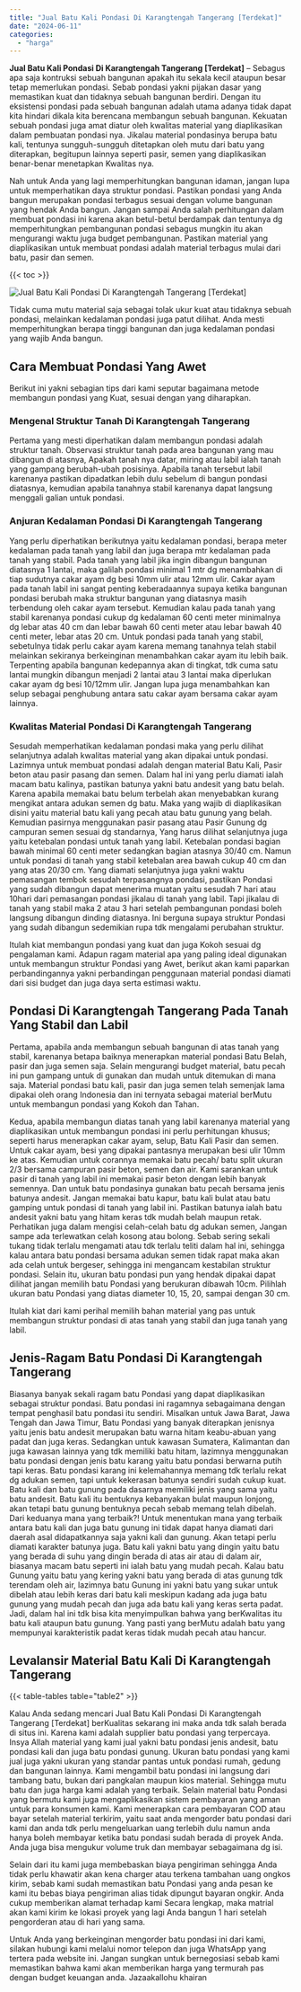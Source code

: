 ```yaml
---
title: "Jual Batu Kali Pondasi Di Karangtengah Tangerang [Terdekat]"
date: "2024-06-11"
categories: 
  - "harga"
---
```


**Jual Batu Kali Pondasi Di Karangtengah Tangerang \[Terdekat\]** – Sebagus apa saja kontruksi sebuah bangunan apakah itu sekala kecil ataupun besar tetap memerlukan pondasi. Sebab pondasi yakni pijakan dasar yang memastikan kuat dan tidaknya sebuah bangunan berdiri. Dengan itu eksistensi pondasi pada sebuah bangunan adalah utama adanya tidak dapat kita hindari dikala kita berencana membangun sebuah bangunan. Kekuatan sebuah pondasi juga amat diatur oleh kwalitas material yang diaplikasikan dalam pembuatan pondasi nya. Jikalau material pondasinya berupa batu kali, tentunya sungguh-sungguh ditetapkan oleh mutu dari batu yang diterapkan, begitupun lainnya seperti pasir, semen yang diaplikasikan benar-benar menetapkan Kwalitas nya.

Nah untuk Anda yang lagi memperhitungkan bangunan idaman, jangan lupa untuk memperhatikan daya struktur pondasi. Pastikan pondasi yang Anda bangun merupakan pondasi terbagus sesuai dengan volume bangunan yang hendak Anda bangun. Jangan sampai Anda salah perhitungan dalam membuat pondasi ini karena akan betul-betul berdampak dan tentunya dg memperhitungkan pembangunan pondasi sebagus mungkin itu akan mengurangi waktu juga budget pembangunan. Pastikan material yang diaplikasikan untuk membuat pondasi adalah material terbagus mulai dari batu, pasir dan semen.

{{< toc >}}

![Jual Batu Kali Pondasi Di Karangtengah Tangerang [Terdekat]](/images/jual-batu-kali-06.png)

Tidak cuma mutu material saja sebagai tolak ukur kuat atau tidaknya sebuah pondasi, melainkan kedalaman pondasi juga patut dilihat. Anda mesti memperhitungkan berapa tinggi bangunan dan juga kedalaman pondasi yang wajib Anda bangun.

## Cara Membuat Pondasi Yang Awet

Berikut ini yakni sebagian tips dari kami seputar bagaimana metode membangun pondasi yang Kuat, sesuai dengan yang diharapkan.

### Mengenal Struktur Tanah Di Karangtengah Tangerang

Pertama yang mesti diperhatikan dalam membangun pondasi adalah struktur tanah. Observasi struktur tanah pada area bangunan yang mau dibangun di atasnya, Apakah tanah nya datar, miring atau labil ialah tanah yang gampang berubah-ubah posisinya. Apabila tanah tersebut labil karenanya pastikan dipadatkan lebih dulu sebelum di bangun pondasi diatasnya, kemudian apabila tanahnya stabil karenanya dapat langsung menggali galian untuk pondasi.

### Anjuran Kedalaman Pondasi Di Karangtengah Tangerang

Yang perlu diperhatikan berikutnya yaitu kedalaman pondasi, berapa meter kedalaman pada tanah yang labil dan juga berapa mtr kedalaman pada tanah yang stabil. Pada tanah yang labil jika ingin dibangun bangunan diatasnya 1 lantai, maka galilah pondasi minimal 1 mtr dg menambahkan di tiap sudutnya cakar ayam dg besi 10mm ulir atau 12mm ulir. Cakar ayam pada tanah labil ini sangat penting keberadaannya supaya ketika bangunan pondasi berubah maka struktur bangunan yang diatasnya masih terbendung oleh cakar ayam tersebut. Kemudian kalau pada tanah yang stabil karenanya pondasi cukup dg kedalaman 60 centi meter minimalnya dg lebar atas 40 cm dan lebar bawah 60 centi meter atau lebar bawah 40 centi meter, lebar atas 20 cm. Untuk pondasi pada tanah yang stabil, sebetulnya tidak perlu cakar ayam karena memang tanahnya telah stabil melainkan sekiranya berkeinginan menambahkan cakar ayam itu lebih baik. Terpenting apabila bangunan kedepannya akan di tingkat, tdk cuma satu lantai mungkin dibangun menjadi 2 lantai atau 3 lantai maka diperlukan cakar ayam dg besi 10/12mm ulir. Jangan lupa juga menambahkan kan selup sebagai penghubung antara satu cakar ayam bersama cakar ayam lainnya.

### Kwalitas Material Pondasi Di Karangtengah Tangerang

Sesudah memperhatikan kedalaman pondasi maka yang perlu dilihat selanjutnya adalah kwalitas material yang akan dipakai untuk pondasi. Lazimnya untuk membuat pondasi adalah dengan material Batu Kali, Pasir beton atau pasir pasang dan semen. Dalam hal ini yang perlu diamati ialah macam batu kalinya, pastikan batunya yakni batu andesit yang batu belah. Karena apabila memakai batu belum terbelah akan menyebabkan kurang mengikat antara adukan semen dg batu. Maka yang wajib di diaplikasikan disini yaitu material batu kali yang pecah atau batu gunung yang belah. Kemudian pasirnya menggunakan pasir pasang atau Pasir Gunung dg campuran semen sesuai dg standarnya, Yang harus dilihat selanjutnya juga yaitu ketebalan pondasi untuk tanah yang labil. Ketebalan pondasi bagian bawah minimal 60 centi meter sedangkan bagian atasnya 30/40 cm. Namun untuk pondasi di tanah yang stabil ketebalan area bawah cukup 40 cm dan yang atas 20/30 cm. Yang diamati selanjutnya juga yakni waktu pemasangan tembok sesudah terpasangnya pondasi, pastikan Pondasi yang sudah dibangun dapat menerima muatan yaitu sesudah 7 hari atau 10hari dari pemasangan pondasi jikalau di tanah yang labil. Tapi jikalau di tanah yang stabil maka 2 atau 3 hari setelah pembangunan pondasi boleh langsung dibangun dinding diatasnya. Ini berguna supaya struktur Pondasi yang sudah dibangun sedemikian rupa tdk mengalami perubahan struktur.

Itulah kiat membangun pondasi yang kuat dan juga Kokoh sesuai dg pengalaman kami. Adapun ragam material apa yang paling ideal digunakan untuk membangun struktur Pondasi yang Awet, berikut akan kami paparkan perbandingannya yakni perbandingan penggunaan material pondasi diamati dari sisi budget dan juga daya serta estimasi waktu.

## Pondasi Di Karangtengah Tangerang Pada Tanah Yang Stabil dan Labil

Pertama, apabila anda membangun sebuah bangunan di atas tanah yang stabil, karenanya betapa baiknya menerapkan material pondasi Batu Belah, pasir dan juga semen saja. Selain mengurangi budget material, batu pecah ini pun gampang untuk di gunakan dan mudah untuk ditemukan di mana saja. Material pondasi batu kali, pasir dan juga semen telah semenjak lama dipakai oleh orang Indonesia dan ini ternyata sebagai material berMutu untuk membangun pondasi yang Kokoh dan Tahan.

Kedua, apabila membangun diatas tanah yang labil karenanya material yang diaplikasikan untuk membangun pondasi ini perlu perhitungan khusus; seperti harus menerapkan cakar ayam, selup, Batu Kali Pasir dan semen. Untuk cakar ayam, besi yang dipakai pantasnya merupakan besi ulir 10mm ke atas. Kemudian untuk corannya memakai batu pecah/ batu split ukuran 2/3 bersama campuran pasir beton, semen dan air. Kami sarankan untuk pasir di tanah yang labil ini memakai pasir beton dengan lebih banyak semennya. Dan untuk batu pondasinya gunakan batu pecah bersama jenis batunya andesit. Jangan memakai batu kapur, batu kali bulat atau batu gamping untuk pondasi di tanah yang labil ini. Pastikan batunya ialah batu andesit yakni batu yang hitam keras tdk mudah belah maupun retak. Perhatikan juga dalam mengisi celah-celah batu dg adukan semen, Jangan sampe ada terlewatkan celah kosong atau bolong. Sebab sering sekali tukang tidak terlalu mengamati atau tdk terlalu teliti dalam hal ini, sehingga kalau antara batu pondasi bersama adukan semen tidak rapat maka akan ada celah untuk bergeser, sehingga ini mengancam kestabilan struktur pondasi. Selain itu, ukuran batu pondasi pun yang hendak dipakai dapat dilihat jangan memilih batu Pondasi yang berukuran dibawah 10cm. Pilihlah ukuran batu Pondasi yang diatas diameter 10, 15, 20, sampai dengan 30 cm.

Itulah kiat dari kami perihal memilih bahan material yang pas untuk membangun struktur pondasi di atas tanah yang stabil dan juga tanah yang labil.

## Jenis-Ragam Batu Pondasi Di Karangtengah Tangerang

Biasanya banyak sekali ragam batu Pondasi yang dapat diaplikasikan sebagai struktur pondasi. Batu pondasi ini ragamnya sebagaimana dengan tempat penghasil batu pondasi itu sendiri. Misalkan untuk Jawa Barat, Jawa Tengah dan Jawa Timur, Batu Pondasi yang banyak diterapkan jenisnya yaitu jenis batu andesit merupakan batu warna hitam keabu-abuan yang padat dan juga keras. Sedangkan untuk kawasan Sumatera, Kalimantan dan juga kawasan lainnya yang tdk memiliki batu hitam, lazimnya menggunakan batu pondasi dengan jenis batu karang yaitu batu pondasi berwarna putih tapi keras. Batu pondasi karang ini kelemahannya memang tdk terlalu rekat dg adukan semen, tapi untuk kekerasan batunya sendiri sudah cukup kuat. Batu kali dan batu gunung pada dasarnya memiliki jenis yang sama yaitu batu andesit. Batu kali itu bentuknya kebanyakan bulat maupun lonjong, akan tetapi batu gunung bentuknya pecah sebab memang telah dibelah. Dari keduanya mana yang terbaik?! Untuk menentukan mana yang terbaik antara batu kali dan juga batu gunung ini tidak dapat hanya diamati dari daerah asal didapatkannya saja yakni kali dan gunung. Akan tetapi perlu diamati karakter batunya juga. Batu kali yakni batu yang dingin yaitu batu yang berada di suhu yang dingin berada di atas air atau di dalam air, biasanya macam batu seperti ini ialah batu yang mudah pecah. Kalau batu Gunung yaitu batu yang kering yakni batu yang berada di atas gunung tdk terendam oleh air, lazimnya batu Gunung ini yakni batu yang sukar untuk dibelah atau lebih keras dari batu kali meskipun kadang ada juga batu gunung yang mudah pecah dan juga ada batu kali yang keras serta padat. Jadi, dalam hal ini tdk bisa kita menyimpulkan bahwa yang berKwalitas itu batu kali ataupun batu gunung. Yang pasti yang berMutu adalah batu yang mempunyai karakteristik padat keras tidak mudah pecah atau hancur.

## Levalansir Material Batu Kali Di Karangtengah Tangerang

{{< table-tables table="table2" >}}

Kalau Anda sedang mencari Jual Batu Kali Pondasi Di Karangtengah Tangerang \[Terdekat\] berKualitas sekarang ini maka anda tdk salah berada di situs ini. Karena kami adalah supplier batu pondasi yang terpercaya. Insya Allah material yang kami jual yakni batu pondasi jenis andesit, batu pondasi kali dan juga batu pondasi gunung. Ukuran batu pondasi yang kami jual juga yakni ukuran yang standar pantas untuk pondasi rumah, gedung dan bangunan lainnya. Kami mengambil batu pondasi ini langsung dari tambang batu, bukan dari pangkalan maupun kios material. Sehingga mutu batu dan juga harga kami adalah yang terbaik. Selain material batu Pondasi yang bermutu kami juga mengaplikasikan sistem pembayaran yang aman untuk para konsumen kami. Kami menerapkan cara pembayaran COD atau bayar setelah material terkirim, yaitu saat anda mengorder batu pondasi dari kami dan anda tdk perlu mengeluarkan uang terlebih dulu namun anda hanya boleh membayar ketika batu pondasi sudah berada di proyek Anda. Anda juga bisa mengukur volume truk dan membayar sebagaimana dg isi.

Selain dari itu kami juga membebaskan biaya pengiriman sehingga Anda tidak perlu khawatir akan kena charger atau terkena tambahan uang ongkos kirim, sebab kami sudah memastikan batu Pondasi yang anda pesan ke kami itu bebas biaya pengiriman alias tidak dipungut bayaran ongkir. Anda cukup memberikan alamat terhadap kami Secara lengkap, maka matrial akan kami kirim ke lokasi proyek yang lagi Anda bangun 1 hari setelah pengorderan atau di hari yang sama.

Untuk Anda yang berkeinginan mengorder batu pondasi ini dari kami, silakan hubungi kami melalui nomor telepon dan juga WhatsApp yang tertera pada website ini. Jangan sungkan untuk bernegosiasi sebab kami memastikan bahwa kami akan memberikan harga yang termurah pas dengan budget keuangan anda. Jazaakallohu khairan
